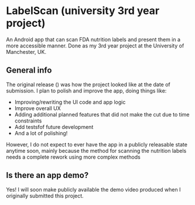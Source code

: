 # LabelScan (university 3rd year project)

An Android app that can scan FDA nutrition labels and present them in a more accessible manner. Done as my 3rd year project at the University of Manchester, UK.

## General info

The original release () was how the project looked like at the date of submission. I plan to polish and improve the app, doing things like:

* Improving/rewriting the UI code and app logic
* Improve overall UX
* Adding additional planned features that did not make the cut due to time constraints
* Add testsfof future development
* And a lot of polishing!

However, I do not expect to ever have the app in a publicly releasable state anytime soon, mainly because the method for scanning the nutrition labels needs a complete rework using more complex methods

## Is there an app demo?

Yes! I will soon make publicly available the demo video produced when I originally submitted this project. 
